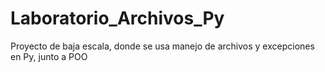 # Laboratorio_Archivos_Py
Proyecto de baja escala, donde se usa manejo de archivos y excepciones en Py, junto a POO
